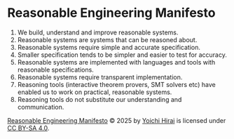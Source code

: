 # Reasonable Engineering Manifesto

1. We build, understand and improve reasonable systems.
2. Reasonable systems are systems that can be reasoned about.
3. Reasonable systems require simple and accurate specification.
4. Smaller specification tends to be simpler and easier to test for accuracy.
5. Reasonable systems are implemented with languages and tools with reasonable specifications.
6. Reasonable systems require transparent implementation.
7. Reasoning tools (interactive theorem provers, SMT solvers etc) have enabled us to work on practical, reasonable systems.
8. Reasoning tools do not substitute our understanding and communication.

[Reasonable Engineering Manifesto](https://github.com/pirapira/reasonable-manifesto) © 2025 by [Yoichi Hirai](https://yoichihirai.com) is licensed under [CC BY-SA 4.0](https://creativecommons.org/licenses/by-sa/4.0/).
